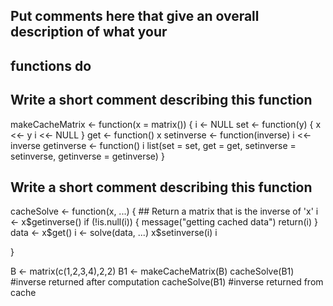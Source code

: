 

## Put comments here that give an overall description of what your
## functions do

## Write a short comment describing this function

makeCacheMatrix <- function(x = matrix()) {
      i <- NULL
  set <- function(y) {
          x <<- y
          i <<- NULL
  }
  get <- function() x
  setinverse <- function(inverse) i <<- inverse
  getinverse <- function() i
  list(set = set,
       get = get,
       setinverse = setinverse,
       getinverse = getinverse)
}


## Write a short comment describing this function

cacheSolve <- function(x, ...) {
        ## Return a matrix that is the inverse of 'x'
        i <- x$getinverse()
  if (!is.null(i)) {
          message("getting cached data")
          return(i)
  }
  data <- x$get()
  i <- solve(data, ...)
  x$setinverse(i)
  i
        
}

B <- matrix(c(1,2,3,4),2,2)
B1 <- makeCacheMatrix(B)
cacheSolve(B1) #inverse returned after computation
cacheSolve(B1) #inverse returned from cache
